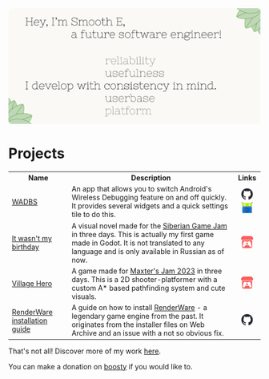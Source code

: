 <picture>
    <source media="(prefers-color-scheme: light)" srcset="resources/hello-light.png">
    <source media="(prefers-color-scheme: dark)" srcset="resources/hello-dark.png">
    <img 
        alt="Hello, I'm Smooth E, a future software engineer! I develop with reliability / usefulness / consistency / userbase / platform in mind." 
        src="resources/hello-light.png"
    >
</picture>

# Projects

<table>
    <tr>
        <th>Name</th>
        <th>Description</th>
        <th>Links</th>
    </tr>
    <tr>
        <td><a href="https://github.com/Smooth-E/wireless-adb-switch">WADBS</a></td>
        <td>
            An app that allows you to switch Android's Wireless Debugging feature on and off quickly. 
            It provides several widgets and a quick settings tile to do this.
        </td>
        <td align="center">
            <a href="https://github.com/Smooth-E/wireless-adb-switch">
                <picture>
                    <source media="(prefers-color-scheme: light)" srcset="resources/github-light.png">
                    <source media="(prefers-color-scheme: dark)" srcset="resources/github-dark.png">
                    <img height="24px" width="24px" alt="GitHub" src="resources/github-light.png">
                </picture>
            </a>
            <span> </span>
            <a href="https://f-droid.org/packages/com.smoothie.wirelessDebuggingSwitch/">
                <img height="24px" width="24px" alt="F-Droid" src="resources/f-droid.png">
            </a>
        </td>
    </tr>
    <tr>
        <td><a href="https://zifirka.itch.io/it-wasnt-my-birthday">It wasn't my birthday</a></td>
        <td>
            A visual novel made for the <a href="https://itch.io/jam/sibgamejam-nov-2023">Siberian Game Jam</a> 
            in three days. This is actually my first game made in Godot. It is not translated to any language and is 
            only available in Russian as of now.
        </td>
        <td align="center">
            <a href="https://zifirka.itch.io/it-wasnt-my-birthday">
                <img height="24px" width="24px" alt="itch.io" src="resources/itch-io.png"/>
            </a>
        </td>
    </tr>
    <tr>
        <td><a href="https://smooth-e.itch.io/village-hero">Village Hero</a></td>
        <td>
            A game made for <a href="https://itch.io/jam/maxters-jam-2023">Maxter's Jam 2023</a> in three days.
            This is a 2D shooter-platformer with a custom A* based pathfinding system and cute visuals.
        </td>
        <td align="center">
            <a href="https://zifirka.itch.io/it-wasnt-my-birthday">
                <img height="24px" width="24px" alt="itch.io" src="resources/itch-io.png"/>
            </a>
        </td>
    </tr>
    <tr>
        <td><a href="https://github.com/Smooth-E/install-renderware">RenderWare installation guide</a></td>
        <td>
            A guide on how to install <a href="https://en.wikipedia.org/wiki/RenderWare">RenderWare</a> - a legendary 
            game engine from the past. It originates from the installer files on Web Archive and an issue with a not so 
            obvious fix.
        </td>
        <td align="center">
            <a href="https://github.com/Smooth-E/wireless-adb-switch">
                <picture>
                    <source media="(prefers-color-scheme: light)" srcset="resources/github-light.png">
                    <source media="(prefers-color-scheme: dark)" srcset="resources/github-dark.png">
                    <img height="24px" width="24px" alt="GitHub" src="resources/github-light.png">
                </picture>
            </a>
        </td>
    </tr>
</table>

That's not all! Discover more of my work [here](https://github.com/Smooth-E?tab=repositories).

You can make a donation on [boosty](https://boosty.to/smooth-e/donate) if you would like to.
